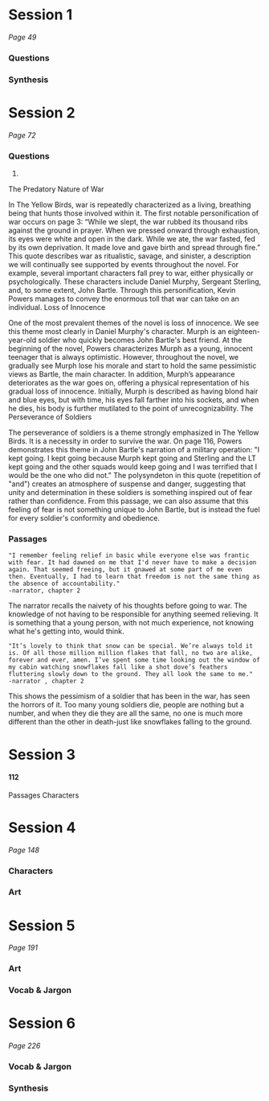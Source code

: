 # Session 1
*Page 49*
### Questions
### Synthesis
# Session 2
*Page 72*
### Questions
1.
The Predatory Nature of War

In The Yellow Birds, war is repeatedly characterized as a living, breathing being that hunts those involved within it. The first notable personification of war occurs on page 3: “While we slept, the war rubbed its thousand ribs against the ground in prayer. When we pressed onward through exhaustion, its eyes were white and open in the dark. While we ate, the war fasted, fed by its own deprivation. It made love and gave birth and spread through fire.” This quote describes war as ritualistic, savage, and sinister, a description we will continually see supported by events throughout the novel. For example, several important characters fall prey to war, either physically or psychologically. These characters include Daniel Murphy, Sergeant Sterling, and, to some extent, John Bartle. Through this personification, Kevin Powers manages to convey the enormous toll that war can take on an individual.
Loss of Innocence

One of the most prevalent themes of the novel is loss of innocence. We see this theme most clearly in Daniel Murphy's character. Murph is an eighteen-year-old soldier who quickly becomes John Bartle's best friend. At the beginning of the novel, Powers characterizes Murph as a young, innocent teenager that is always optimistic. However, throughout the novel, we gradually see Murph lose his morale and start to hold the same pessimistic views as Bartle, the main character. In addition, Murph’s appearance deteriorates as the war goes on, offering a physical representation of his gradual loss of innocence. Initially, Murph is described as having blond hair and blue eyes, but with time, his eyes fall farther into his sockets, and when he dies, his body is further mutilated to the point of unrecognizability.
The Perseverance of Soldiers

The perseverance of soldiers is a theme strongly emphasized in The Yellow Birds. It is a necessity in order to survive the war. On page 116, Powers demonstrates this theme in John Bartle's narration of a military operation: "I kept going. I kept going because Murph kept going and Sterling and the LT kept going and the other squads would keep going and I was terrified that I would be the one who did not." The polysyndeton in this quote (repetition of "and") creates an atmosphere of suspense and danger, suggesting that unity and determination in these soldiers is something inspired out of fear rather than confidence. From this passage, we can also assume that this feeling of fear is not something unique to John Bartle, but is instead the fuel for every soldier's conformity and obedience.


### Passages


    "I remember feeling relief in basic while everyone else was frantic with fear. It had dawned on me that I'd never have to make a decision again. That seemed freeing, but it gnawed at some part of me even then. Eventually, I had to learn that freedom is not the same thing as the absence of accountability."
    -narrator, chapter 2

The narrator recalls the naivety of his thoughts before going to war. The knowledge of not having to be responsible for anything seemed relieving. It is something that a young person, with not much experience, not knowing what he's getting into, would think.



    "It’s lovely to think that snow can be special. We’re always told it is. Of all those million million flakes that fall, no two are alike, forever and ever, amen. I’ve spent some time looking out the window of my cabin watching snowflakes fall like a shot dove’s feathers fluttering slowly down to the ground. They all look the same to me."
    -narrator , chapter 2

This shows the pessimism of a soldier that has been in the war, has seen the horrors of it. Too many young soldiers die, people are nothing but a number, and when they die they are all the same, no one is much more different than the other in death-just like snowflakes falling to the ground.
# Session 3
#### 112
Passages
Characters
# Session 4
*Page 148*
### Characters
### Art
# Session 5
*Page 191*
### Art
### Vocab & Jargon
# Session 6
*Page 226*
### Vocab & Jargon
### Synthesis
